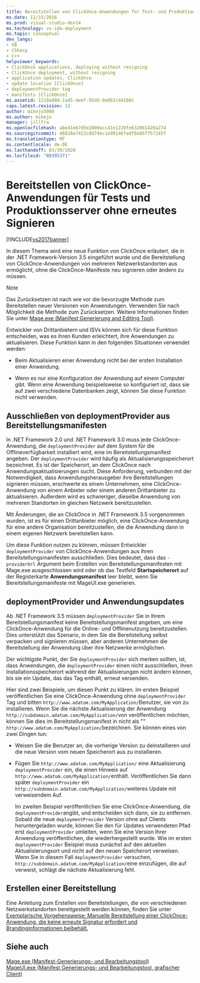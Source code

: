 ```yaml
---
title: Bereitstellen von ClickOnce-Anwendungen für Test- und Produktionsserver ohne Neuzuweisung | Microsoft Docs
ms.date: 11/15/2016
ms.prod: visual-studio-dev14
ms.technology: vs-ide-deployment
ms.topic: conceptual
dev_langs:
- VB
- CSharp
- C++
helpviewer_keywords:
- ClickOnce applications, deploying without resigning
- ClickOnce deployment, without resigning
- application updates, ClickOnce
- update location [ClickOnce]
- deploymentProvider tag
- manifests [ClickOnce]
ms.assetid: 1218a98d-1ad5-4eef-95dd-0e0b3c44168c
caps.latest.revision: 12
author: mikejo5000
ms.author: mikejo
manager: jillfra
ms.openlocfilehash: a8e41e67d5e2800acc41e1220fe632001420a274
ms.sourcegitcommit: d6828e7422c8d74ec1e99146fedf0a05f757245f
ms.translationtype: MT
ms.contentlocale: de-DE
ms.lasthandoff: 03/30/2020
ms.locfileid: "80395371"
---
```

# <a name="deploying-clickonce-applications-for-testing-and-production-servers-without-resigning"></a>Bereitstellen von ClickOnce-Anwendungen für Tests und Produktionsserver ohne erneutes Signieren
[!INCLUDE[vs2017banner](../includes/vs2017banner.md)]

In diesem Thema wird eine neue Funktion von ClickOnce erläutert, die in der .NET Framework-Version 3.5 eingeführt wurde und die Bereitstellung von ClickOnce-Anwendungen von mehreren Netzwerkstandorten aus ermöglicht, ohne die ClickOnce-Manifeste neu signieren oder ändern zu müssen.  
  
> [!NOTE]
> Das Zurücksetzen ist nach wie vor die bevorzugte Methode zum Bereitstellen neuer Versionen von Anwendungen. Verwenden Sie nach Möglichkeit die Methode zum Zurücksetzen. Weitere Informationen finden Sie unter [Mage.exe (Manifest Generierung and Editing Tool)](https://msdn.microsoft.com/library/77dfe576-2962-407e-af13-82255df725a1).  
  
 Entwickler von Drittanbietern und ISVs können sich für diese Funktion entscheiden, was es ihren Kunden erleichtert, ihre Anwendungen zu aktualisieren. Diese Funktion kann in den folgenden Situationen verwendet werden:  
  
- Beim Aktualisieren einer Anwendung nicht bei der ersten Installation einer Anwendung.  
  
- Wenn es nur eine Konfiguration der Anwendung auf einem Computer gibt. Wenn eine Anwendung beispielsweise so konfiguriert ist, dass sie auf zwei verschiedene Datenbanken zeigt, können Sie diese Funktion nicht verwenden.  
  
## <a name="excluding-deploymentprovider-from-deployment-manifests"></a>Ausschließen von deploymentProvider aus Bereitstellungsmanifesten  
 In .NET Framework 2.0 und .NET Framework 3.0 muss jede ClickOnce-Anwendung, die `deploymentProvider` auf dem System für die Offlineverfügbarkeit installiert wird, eine im Bereitstellungsmanifest angeben. Der `deploymentProvider` wird häufig als Aktualisierungsspeicherort bezeichnet. Es ist der Speicherort, an dem ClickOnce nach Anwendungsaktualisierungen sucht. Diese Anforderung, verbunden mit der Notwendigkeit, dass Anwendungsherausgeber ihre Bereitstellungen signieren müssen, erschwerte es einem Unternehmen, eine ClickOnce-Anwendung von einem Anbieter oder einem anderen Drittanbieter zu aktualisieren. Außerdem wird es schwieriger, dieselbe Anwendung von mehreren Standorten im gleichen Netzwerk bereitzustellen.  
  
 Mit Änderungen, die an ClickOnce in .NET Framework 3.5 vorgenommen wurden, ist es für einen Drittanbieter möglich, eine ClickOnce-Anwendung für eine andere Organisation bereitzustellen, die die Anwendung dann in einem eigenen Netzwerk bereitstellen kann.  
  
 Um diese Funktion nutzen zu können, müssen Entwickler `deploymentProvider` von ClickOnce-Anwendungen aus ihren Bereitstellungsmanifesten ausschließen. Dies bedeutet, dass das `-providerUrl` Argument beim Erstellen von Bereitstellungsmanifesten mit Mage.exe ausgeschlossen wird oder ob das Textfeld **Startspeicherort** auf der Registerkarte **Anwendungsmanifest** leer bleibt, wenn Sie Bereitstellungsmanifeste mit MageUI.exe generieren.  
  
## <a name="deploymentprovider-and-application-updates"></a>deploymentProvider und Anwendungsupdates  
 Ab .NET Framework 3.5 müssen `deploymentProvider` Sie in Ihrem Bereitstellungsmanifest keine Bereitstellungsmanifest angeben, um eine ClickOnce-Anwendung für die Online- und Offlinenutzung bereitzustellen. Dies unterstützt das Szenario, in dem Sie die Bereitstellung selbst verpacken und signieren müssen, aber anderen Unternehmen die Bereitstellung der Anwendung über ihre Netzwerke ermöglichen.  
  
 Der wichtigste Punkt, der Sie `deploymentProvider` sich merken sollten, ist, dass Anwendungen, die `deploymentProvider` einen nicht ausschließen, ihren Installationsspeicherort während der Aktualisierungen nicht ändern können, bis sie ein Update, das das Tag enthält, erneut versenden.  
  
 Hier sind zwei Beispiele, um diesen Punkt zu klären. Im ersten Beispiel veröffentlichen Sie eine ClickOnce-Anwendung ohne `deploymentProvider` Tag und bitten `http://www.adatum.com/MyApplication/`Benutzer, sie von zu installieren. Wenn Sie die nächste Aktualisierung der Anwendung `http://subdomain.adatum.com/MyApplication/`von veröffentlichen möchten, können Sie dies im Bereitstellungsmanifest in nicht als "" `http://www.adatum.com/MyApplication/`bezeichnen. Sie können eines von zwei Dingen tun:  
  
- Weisen Sie die Benutzer an, die vorherige Version zu deinstallieren und die neue Version vom neuen Speicherort aus zu installieren.  
  
- Fügen Sie `http://www.adatum.com/MyApplication/` eine Aktualisierung `deploymentProvider` ein, die einen Hinweis auf `http://www.adatum.com/MyApplication/`enthält. Veröffentlichen Sie dann später `deploymentProvider` ein `http://subdomain.adatum.com/MyApplication/`weiteres Update mit verweisendem Auf.  
  
  Im zweiten Beispiel veröffentlichen Sie eine ClickOnce-Anwendung, die `deploymentProvider`angibt, und entscheiden sich dann, sie zu entfernen. Sobald die neue `deploymentProvider` Version ohne auf Clients heruntergeladen wurde, können Sie den für Updates verwendeten Pfad erst `deploymentProvider` umleiten, wenn Sie eine Version Ihrer Anwendung veröffentlichen, die wiederhergestellt wurde. Wie im ersten `deploymentProvider` Beispiel muss zunächst auf den aktuellen Aktualisierungsort und nicht auf den neuen Speicherort verweisen. Wenn Sie in diesem Fall `deploymentProvider` versuchen, `http://subdomain.adatum.com/MyApplication/`eine einzufügen, die auf verweist, schlägt die nächste Aktualisierung fehl.  
  
## <a name="creating-a-deployment"></a>Erstellen einer Bereitstellung  
 Eine Anleitung zum Erstellen von Bereitstellungen, die von verschiedenen Netzwerkstandorten bereitgestellt werden können, finden Sie unter [Exemplarische Vorgehensweise: Manuelle Bereitstellung einer ClickOnce-Anwendung, die keine erneute Signatur erfordert und Brandinginformationen beibehält.](/visualstudio/deployment/walkthrough-manually-deploying-a-clickonce-app-no-re-signing-required?view=vs-2015)  
  
## <a name="see-also"></a>Siehe auch  
 [Mage.exe (Manifest-Generierungs- und Bearbeitungstool)](https://msdn.microsoft.com/library/77dfe576-2962-407e-af13-82255df725a1)   
 [MageUI.exe (Manifest Generierungs- und Bearbeitungstool, grafischer Client)](https://msdn.microsoft.com/library/f9e130a6-8117-49c4-839c-c988f641dc14)
